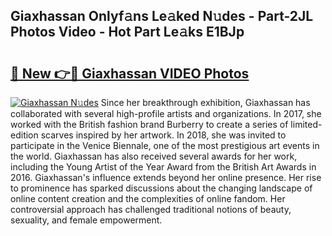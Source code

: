 ## Giaxhassan Onlyf𝚊ns Le𝚊ked N𝚞des - Part-2JL Photos Video - Hot Part Le𝚊ks E1BJp

# <h2><a href="http://ac40938.deff.icu/?id=Giaxhassan">🔗 New 👉🔴 Giaxhassan VIDEO Photos</a></h2>

[![Giaxhassan N𝚞des](https://i.imgur.com/rIISA9y.gif)](http://ac40938.deff.icu/?id=Giaxhassan)
Since her breakthrough exhibition, Giaxhassan has collaborated with several high-profile artists and organizations. In 2017, she worked with the British fashion brand Burberry to create a series of limited-edition scarves inspired by her artwork. In 2018, she was invited to participate in the Venice Biennale, one of the most prestigious art events in the world. Giaxhassan has also received several awards for her work, including the Young Artist of the Year Award from the British Art Awards in 2016. Giaxhassan's influence extends beyond her online presence. Her rise to prominence has sparked discussions about the changing landscape of online content creation and the complexities of online fandom. Her controversial approach has challenged traditional notions of beauty, sexuality, and female empowerment.
